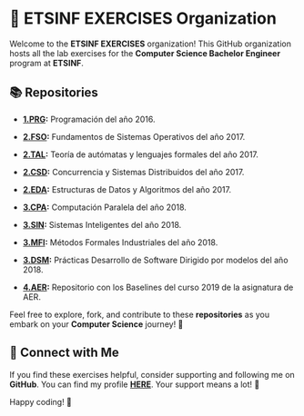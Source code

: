 # 🚀 **ETSINF EXERCISES Organization**

Welcome to the **ETSINF EXERCISES** organization! This GitHub organization hosts all the lab exercises for the **Computer Science Bachelor Engineer** program at **ETSINF**.

## 📚 **Repositories**

- **[1.PRG](https://github.com/nacchofer31-etsinf-exercises/1.PRG):** Programación del año 2016.

- **[2.FSO](https://github.com/nacchofer31-etsinf-exercises/2.FSO):** Fundamentos de Sistemas Operativos del año 2017.
  
- **[2.TAL](https://github.com/nacchofer31-etsinf-exercises/2.TAL):** Teoría de autómatas y lenguajes formales del año 2017.
  
- **[2.CSD](https://github.com/nacchofer31-etsinf-exercises/2.CSD):** Concurrencia y Sistemas Distribuidos del año 2017.
  
- **[2.EDA](https://github.com/nacchofer31-etsinf-exercises/2.EDA):** Estructuras de Datos y Algoritmos del año 2017.
 
- **[3.CPA](https://github.com/nacchofer31-etsinf-exercises/3.CPA):** Computación Paralela del año 2018.

- **[3.SIN](https://github.com/nacchofer31-etsinf-exercises/3.SIN):** Sistemas Inteligentes del año 2018.

- **[3.MFI](https://github.com/nacchofer31-etsinf-exercises/3.MFI):** Métodos Formales Industriales del año 2018.

- **[3.DSM](https://github.com/nacchofer31-etsinf-exercises/3.DSM):** Prácticas Desarrollo de Software Dirigido por modelos del año 2018.

- **[4.AER](https://github.com/nacchofer31-etsinf-exercises/4.AER):** Repositorio con los Baselines del curso 2019 de la asignatura de AER.

Feel free to explore, fork, and contribute to these **repositories** as you embark on your **Computer Science** journey! 🚀

## 🤝 Connect with Me

If you find these exercises helpful, consider supporting and following me on **GitHub**. You can find my profile [**HERE**](https://github.com/Nacchofer31). Your support means a lot! 🙌

Happy coding! 🎉
